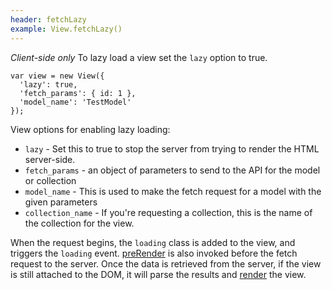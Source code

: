 ```yaml
---
header: fetchLazy
example: View.fetchLazy()
---
```


*Client-side only* To lazy load a view set the `lazy` option to true.

<pre><code>var view = new View({
  'lazy': true,
  'fetch_params': { id: 1 },
  'model_name': 'TestModel'
});</code></pre>

View options for enabling lazy loading:

- `lazy` - Set this to true to stop the server from trying to render the HTML server-side.
- `fetch_params` - an object of parameters to send to the API for the model or collection
- `model_name` - This is used to make the fetch request for a model with the given parameters
- `collection_name` - If you're requesting a collection, this is the name of the collection for the view.

When the request begins, the `loading` class is added to the view, and triggers the `loading` event.  [preRender](#preRender) is also invoked before the fetch request to the server.  Once the data is retrieved from the server, if the view is still attached to the DOM, it will parse the results and [render](#render) the view.

